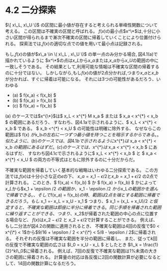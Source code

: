 # 4.2 二分探索
$\[ x\_L, x\_U \]$ の区間に最小値が存在すると考えられる単峰性関数について考える。
この区間は不確実の区間と呼ばれる。
$f(x)$の最小点$x^\*$は,十分に小さい区間が得られるまで漸次不確実の区間に帰着していくことにより位置付けられる。
探索法では,$f(x)$の適切な点での値を用いて最小点は記録される。

もし,$f(x)$の値が$x\_a \in \( x\_L , x\_U \)$ の単一点のみ分かる場合,
図4.1(a)で描かれているように
$x^\*$の点は$x\_L$から$x\_a$または,$x\_a$から$x\_U$の範囲の中に一致しそうである。
その結果として,利用可能な情報は不確実な区間の帰着するのに十分ではない。
しかしながら,もし$f(x)$の値が2点分かれば,つまり$x\_a$と$x\_b$が分かれば、すぐに帰着は可能になる。
それには3つの可能性があるだろう、いわゆる

- (a) $ f(x\_a) < f(x\_b) $
- (b) $ f(x\_a) > f(x\_b) $
- (c) $ f(x\_a) = f(x\_b) $

(a) のケースでは$x^{\*}$は$ x\_L < x^{\*} M x\_a $ または $ x\_a < x^{\*} < x\_b $ の範囲にあるだろう、
すなわち、図4.1aで示されるように、$ x\_L < x^{\*} < x\_b $ である。
$ x\_b <^{\*} < x\_U $ の可能性は明確に除外する、
なぜならこの範囲は$ f(x) $が$x\_b$の左右に一つずつ最小値を持つことを暗示するからである。。
似たように、(b)のケースでは、図4.1bで示されるように$x^{\*}$は$ x\_a < x^{\*} < x\_b $の範囲にあるはずだ。
(c) のケースでは、$x^{\*}$は$ x\_a < x^{\*} < x\_b $ にあるはずだ、
すなわち図4.1cで示されるように$ x\_L < x^{\*} < x\_b $ と $ x\_a < x^{\*} < x\_U $
の両方の不等式はともに除外するのに十分だからだ。

不確実な範囲を帰着していく基本的な戦略はいわゆる二分探索である。
この方法では,$f(x)$は十分小さな正の$\epsilon$の下、
$x\_a = x\_1 - \epsilon / 2$と$x\_b = x\_1 + \epsilon / 2$ の2点で計算される。
このとき、$ f(x\_a) < f(x\_b) $ か $ f(x\_a) > f(x\_b) $ かによって
$x\_L$から$x\_1 + \epsilon /2 $の範囲か、$x\_1 - \epsilon /2 $から$x\_L$の範囲かを選んで帰着できる。、
そして$f(x\_a) = f(x\_b)$の時、範囲は2点を端とする範囲に帰着できるだろう。
もし$ x\_1 =- x\_L = x\_U - x\_1 $ つまり、$ x\_1 = (x\_L + x\_U)/2 $と仮定すると、
不確実な範囲は即座に半分に帰着できる。同じ手順を帰着された範囲に繰り返すことができる、
つまり、$x\_2$が帰着された範囲の中心の点に位置する場合など、
$f(x)$は$x\_2 - \epsilon / 2$ と $x\_2 + \epsilon / 2$で計算することができる。
例えば、もし二分法が図4.2の関数に適用されるとき、
不確実な範囲は4回の反復で$0 < x^{\*} < 1$から$9/16 + \epsilon / 2 < x^{\*} < 5/8 - \epsilon / 2$に帰着される。
それぞれの反復は不確実な範囲を半分の範囲に帰着し、
また、従って$k$回の反復で不確実な範囲の広さは
$I\_0 = x\_U - x\_L $ としたとき $I\_k = \frac{1}{2}^kI\_0$に帰着される。
例えば、7回の反復で不確実な範囲は1%未満の大きさの範囲に帰着される。
計算量の対応は各反復に2回の関数計算が必要になるとして、14回の関数計算になるだろう。
